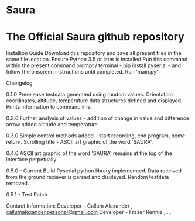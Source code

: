 # Saura
<h1>The Official Saura github repository</h1>

Installion Guide
Download this repository and save all present files in the same file location.
Ensure Python 3.5 or later is installed
Run this command within the present command prompt / terminal - pip install pyserial - and follow the onscreen instructions until completed.
Run 'main.py'

Changelog

0.1.0
Prerelease testdata generated using random values.
Orientation coordinates, altitude, temperature data structures defined and displayed.
Prints information to command line.

0.2.0
Further analysis of values - addition of change in value and difference arrow added altitude and temperature. 

0.3.0
Simple control methods added - start recording, end program, home return.
Scrolling title - ASCII art graphic of the word 'SAURA'.

0.4.0
ASCII art graphic of the word 'SAURA' remains at the top of the interface perpetually.

0.5.0 - Current Build
Pyserial python library implememted.
Data received from the ground reciever is parsed and displayed.
Random testdata removed.

0.5.1 - Test Patch



Contact Information:
Developer - Callum Alexander , callumalexander.personal@gmail.com
Developer - Fraser Rennie , ...

